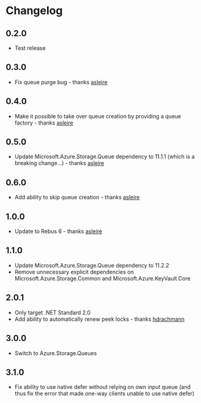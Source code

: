 # Changelog

## 0.2.0
* Test release

## 0.3.0
* Fix queue purge bug - thanks [asleire]

## 0.4.0
* Make it possible to take over queue creation by providing a queue factory - thanks [asleire]

## 0.5.0
* Update Microsoft.Azure.Storage.Queue dependency to 11.1.1 (which is a breaking change...) - thanks [asleire]

## 0.6.0
* Add ability to skip queue creation - thanks [asleire]

## 1.0.0
* Update to Rebus 6 - thanks [asleire]

## 1.1.0
* Update Microsoft.Azure.Storage.Queue dependency to 11.2.2
* Remove unnecessary explicit dependencies on Microsoft.Azure.Storage.Common and Microsoft.Azure.KeyVault.Core

## 2.0.1
* Only target .NET Standard 2.0
* Add ability to automatically renew peek locks - thanks [hdrachmann]

## 3.0.0
* Switch to Azure.Storage.Queues

## 3.1.0
* Fix ability to use native defer without relying on own input queue (and thus fix the error that made one-way clients unable to use native defer)

[asleire]: https://github.com/asleire
[hdrachmann]: https://github.com/hdrachmann